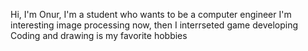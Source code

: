 Hi, I'm Onur, I'm a student who wants to be a computer engineer
I'm interesting image processing now, then I interrseted game developing
Coding and drawing is my favorite hobbies
